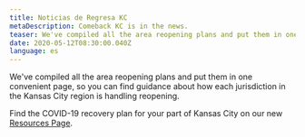 ```yaml
---
title: Noticias de Regresa KC
metaDescription: Comeback KC is in the news.
teaser: We've compiled all the area reopening plans and put them in one convenient page, so you can find guidance about how each jurisdiction in the Kansas City region is handling reopening.
date: 2020-05-12T08:30:00.040Z
language: es
---
```


We've compiled all the area reopening plans and put them in one convenient page, so you can find guidance about how each jurisdiction in the Kansas City region is handling reopening.

Find the COVID-19 recovery plan for your part of Kansas City on our new [Resources Page](/covid-19-resources).
